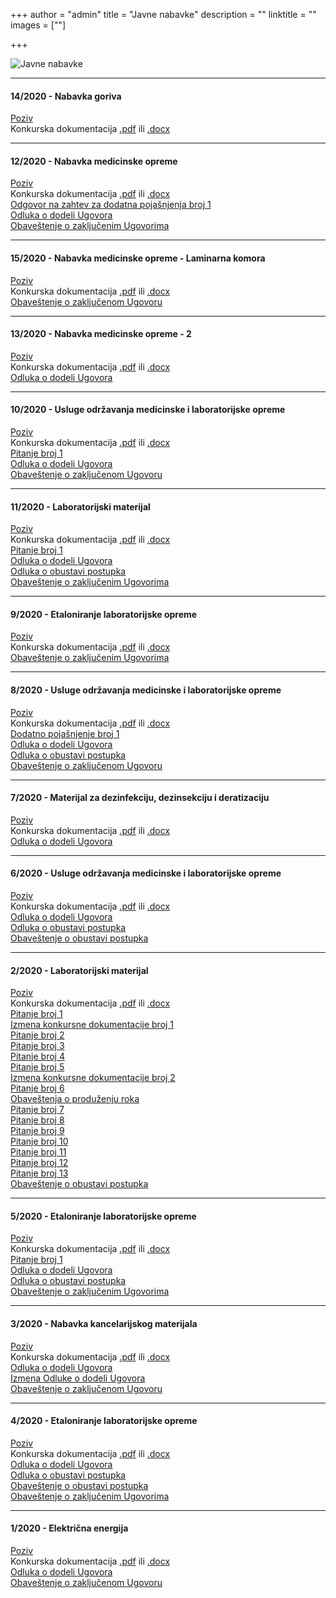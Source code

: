 +++
author = "admin"
title = "Javne nabavke"
description = ""
linktitle = ""
images = [""]

+++

![Javne nabavke](/img/main/javne_nabavke.jpg "Javne nabavke")

---

#### 14/2020 - Nabavka goriva

[Poziv](/docs/jn/14/poziv_14_2020.pdf)  
Konkurska dokumentacija [.pdf](/docs/jn/14/jn_14_2020.pdf) ili [.docx](/docs/jn/14/jn_14_2020.docx)  

---

#### 12/2020 - Nabavka medicinske opreme

[Poziv](/docs/jn/12/poziv_12_2020.pdf)  
Konkurska dokumentacija [.pdf](/docs/jn/12/jn_12_2020.pdf) ili [.docx](/docs/jn/12/jn_12_2020.docx)  
[Odgovor na zahtev za dodatna pojašnjenja broj 1](/docs/jn/12/zahtev_za_pojasnjenje_01.pdf)  
[Odluka o dodeli Ugovora](/docs/jn/12/odluka_o_dodeli_ugovora.pdf)  
[Obaveštenje o zaključenim Ugovorima](/docs/jn/12/obavestenje_o_zakljucenom_ugovoru.pdf)

---

#### 15/2020 - Nabavka medicinske opreme - Laminarna komora

[Poziv](/docs/jn/15/poziv_15_2020.pdf)  
Konkurska dokumentacija [.pdf](/docs/jn/15/jn_15_2020.pdf) ili [.docx](/docs/jn/15/jn_15_2020.docx)  
[Obaveštenje o zaključenom Ugovoru](/docs/jn/15/obavestenje_o_zakljucenom_ugovoru.pdf)

---

#### 13/2020 - Nabavka medicinske opreme - 2

[Poziv](/docs/jn/13/poziv_13_2020.pdf)  
Konkurska dokumentacija [.pdf](/docs/jn/13/jn_13_2020.pdf) ili [.docx](/docs/jn/13/jn_13_2020.docx)  
[Odluka o dodeli Ugovora](/docs/jn/13/odluka_o_dodeli_ugovora.pdf)

---

#### 10/2020 - Usluge održavanja medicinske i laboratorijske opreme

[Poziv](/docs/jn/10/poziv_10_2020.pdf)  
Konkurska dokumentacija [.pdf](/docs/jn/10/jn_10_2020.pdf) ili [.docx](/docs/jn/10/jn_10_2020.docx)  
[Pitanje broj 1](/docs/jn/10/pitanje_01.pdf)  
[Odluka o dodeli Ugovora](/docs/jn/10/odluka_o_dodeli_ugovora.pdf)  
[Obaveštenje o zaključenom Ugovoru](/docs/jn/10/obavestenje_o_zakljucenom_ugovoru.pdf)

---

#### 11/2020 - Laboratorijski materijal

[Poziv](/docs/jn/11/poziv_11_2020.pdf)  
Konkurska dokumentacija [.pdf](/docs/jn/11/jn_11_2020.pdf) ili [.docx](/docs/jn/11/jn_11_2020.docx)  
[Pitanje broj 1](/docs/jn/11/pitanje_01.pdf)  
[Odluka o dodeli Ugovora](/docs/jn/11/odluka_o_dodeli_ugovora.pdf)  
[Odluka o obustavi postupka](/docs/jn/11/odluka_o_obustavi_postupka.pdf)  
[Obaveštenje o zaključenim Ugovorima](/docs/jn/11/obavestenje_o_zakljucenim_ugovorima.pdf)

---

#### 9/2020 - Etaloniranje laboratorijske opreme

[Poziv](/docs/jn/09/poziv_09_2020.pdf)  
Konkurska dokumentacija [.pdf](/docs/jn/09/jn_09_2020.pdf) ili [.docx](/docs/jn/09/jn_09_2020.docx)  
[Obaveštenje o zaključenim Ugovorima](/docs/jn/09/obavestenje_o_zakljucenim_ugovorima.pdf)

---

#### 8/2020 - Usluge održavanja medicinske i laboratorijske opreme

[Poziv](/docs/jn/08/poziv_08_2020.pdf)  
Konkurska dokumentacija [.pdf](/docs/jn/08/jn_08_2020.pdf) ili [.docx](/docs/jn/08/jn_08_2020.docx)  
[Dodatno pojašnjenje broj 1](/docs/jn/08/dodatno_pojasnjenje_01.pdf)  
[Odluka o dodeli Ugovora](/docs/jn/08/odluka_o_dodeli_ugovora.pdf)  
[Odluka o obustavi postupka](/docs/jn/08/odluka_o_obustavi_postupka.pdf)  
[Obaveštenje o zaključenom Ugovoru](/docs/jn/08/obavestenje_o_zakljucenom_ugovoru.pdf)

---

#### 7/2020 - Materijal za dezinfekciju, dezinsekciju i deratizaciju

[Poziv](/docs/jn/07/poziv_07_2020.pdf)  
Konkurska dokumentacija [.pdf](/docs/jn/07/jn_07_2020.pdf) ili [.docx](/docs/jn/07/jn_07_2020.docx)  
[Odluka o dodeli Ugovora](/docs/jn/07/odluka_o_dodeli_ugovora.pdf)

---

#### 6/2020 - Usluge održavanja medicinske i laboratorijske opreme

[Poziv](/docs/jn/06/poziv_06_2020.pdf)  
Konkurska dokumentacija [.pdf](/docs/jn/06/jn_06_2020.pdf) ili [.docx](/docs/jn/06/jn_06_2020.docx)  
[Odluka o dodeli Ugovora](/docs/jn/06/odluka_o_dodeli_ugovora.pdf)  
[Odluka o obustavi postupka](/docs/jn/06/odluka_o_obustavi_postupka.pdf)  
[Obaveštenje o obustavi postupka](/docs/jn/06/obavestenje_o_obustavi_postupka.pdf)

---

#### 2/2020 - Laboratorijski materijal

[Poziv](/docs/jn/02/poziv_02_2020.pdf)  
Konkurska dokumentacija [.pdf](/docs/jn/02/jn_02_2020.pdf) ili [.docx](/docs/jn/02/jn_02_2020.docx)  
[Pitanje broj 1](/docs/jn/02/pitanje_01.pdf)  
[Izmena konkursne dokumentacije broj 1](/docs/jn/02/izmena_01.pdf)  
[Pitanje broj 2](/docs/jn/02/pitanje_02.pdf)  
[Pitanje broj 3](/docs/jn/02/pitanje_03.pdf)  
[Pitanje broj 4](/docs/jn/02/pitanje_04.pdf)  
[Pitanje broj 5](/docs/jn/02/pitanje_05.pdf)  
[Izmena konkursne dokumentacije broj 2](/docs/jn/02/izmena_02.pdf)  
[Pitanje broj 6](/docs/jn/02/pitanje_06.pdf)  
[Obaveštenja o produženju roka](/docs/jn/02/obavestenje_o_produzenju_roka.pdf)  
[Pitanje broj 7](/docs/jn/02/pitanje_07.pdf)  
[Pitanje broj 8](/docs/jn/02/pitanje_08.pdf)  
[Pitanje broj 9](/docs/jn/02/pitanje_09.pdf)  
[Pitanje broj 10](/docs/jn/02/pitanje_10.pdf)  
[Pitanje broj 11](/docs/jn/02/pitanje_11.pdf)  
[Pitanje broj 12](/docs/jn/02/pitanje_12.pdf)  
[Pitanje broj 13](/docs/jn/02/pitanje_13.pdf)  
[Obaveštenje o obustavi postupka](/docs/jn/02/obavestenje_o_obustavi_postupka.pdf)

---

#### 5/2020 - Etaloniranje laboratorijske opreme

[Poziv](/docs/jn/05/poziv_05_2020.pdf)  
Konkurska dokumentacija [.pdf](/docs/jn/05/jn_05_2020.pdf) ili [.docx](/docs/jn/05/jn_05_2020.docx)  
[Pitanje broj 1](/docs/jn/05/pitanje_01.pdf)  
[Odluka o dodeli Ugovora](/docs/jn/05/odluka_o_dodeli_ugovora.pdf)  
[Odluka o obustavi postupka](/docs/jn/05/odluka_o_obustavi_postupka.pdf)  
[Obaveštenje o zaključenim Ugovorima](/docs/jn/05/obavestenje_o_zakljucenim_ugovorima.pdf)

---

#### 3/2020 - Nabavka kancelarijskog materijala

[Poziv](/docs/jn/03/poziv_03_2020.pdf)  
Konkurska dokumentacija [.pdf](/docs/jn/03/jn_03_2020.pdf) ili [.docx](/docs/jn/03/jn_03_2020.docx)  
[Odluka o dodeli Ugovora](/docs/jn/03/odluka_o_dodeli_ugovora.pdf)  
[Izmena Odluke o dodeli Ugovora](/docs/jn/03/izmena_odluke_o_dodeli_ugovora.pdf)  
[Obaveštenje o zaključenom Ugovoru](/docs/jn/03/obavestenje_o_zakljucenom_ugovoru.pdf)

---

#### 4/2020 - Etaloniranje laboratorijske opreme

[Poziv](/docs/jn/04/poziv_04_2020.pdf)  
Konkurska dokumentacija [.pdf](/docs/jn/04/jn_04_2020.pdf) ili [.docx](/docs/jn/04/jn_04_2020.docx)  
[Odluka o dodeli Ugovora](/docs/jn/04/odluka_o_dodeli_ugovora.pdf)  
[Odluka o obustavi postupka](/docs/jn/04/odluka_o_obustavi_postupka.pdf)  
[Obaveštenje o obustavi postupka](/docs/jn/04/obavestenje_o_obustavi_postupka.pdf)  
[Obaveštenje o zaključenim Ugovorima](/docs/jn/04/obavestenje_o_zakljucenim_ugovorima.pdf)

---

#### 1/2020 - Električna energija

[Poziv](/docs/jn/01/poziv_01_2020.pdf)  
Konkurska dokumentacija [.pdf](/docs/jn/01/jn_01_2020.pdf) ili [.docx](/docs/jn/01/jn_01_2020.docx)  
[Odluka o dodeli Ugovora](/docs/jn/01/odluka_o_dodeli.pdf)  
[Obaveštenje o zaključenom Ugovoru](/docs/jn/01/obavestenje_o_zakljucenom_ugovoru.pdf)
